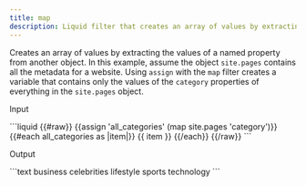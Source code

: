 ```yaml
---
title: map
description: Liquid filter that creates an array of values by extracting a named property from an object.
---
```

Creates an array of values by extracting the values of a named property from another object.
In this example, assume the object `site.pages` contains all the metadata for a website. Using `assign` with the `map` filter creates a variable that contains only the values of the `category` properties of everything in the `site.pages` object.
<p class="code-label">Input</p>
```liquid
{{#raw}}
{{assign 'all_categories' (map site.pages 'category')}}
{{#each all_categories as |item|}}
{{ item }}
{{/each}}
{{/raw}}
```
<p class="code-label">Output</p>
```text
business
celebrities
lifestyle
sports
technology
```